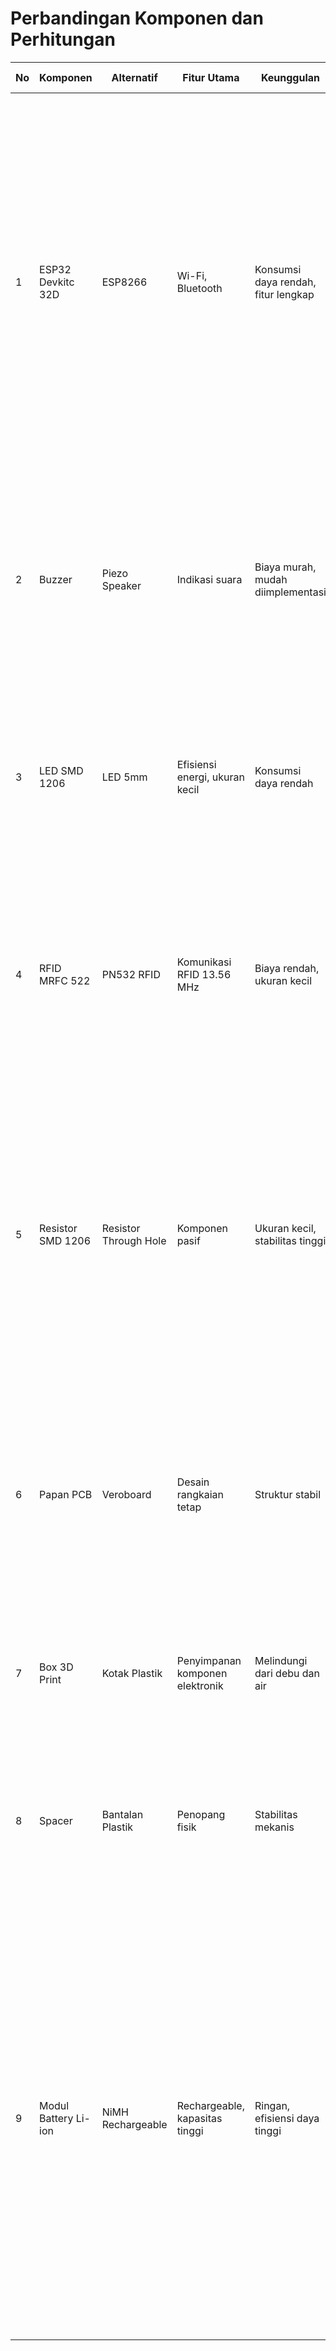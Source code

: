 # Perbandingan Komponen dan Perhitungan

| No  | Komponen            | Alternatif         | Fitur Utama                      | Keunggulan                    | Alasan Pemilihan                                                                                                                                                        | Perhitungan |
|-----|---------------------|--------------------|----------------------------------|-------------------------------|------------------------------------------------------------------------------------------------------------------------------------------------------------------------|-------------|
| 1   | ESP32 Devkitc 32D   | ESP8266            | Wi-Fi, Bluetooth                | Konsumsi daya rendah, fitur lengkap | ESP32 dipilih karena memiliki fitur lengkap (I/O pins, Wi-Fi, Bluetooth), serta konsumsi daya dan lebih banyak GPIO (34 pin), sedangkan ESP8266 hanya mendukung Wi-Fi tanpa Bluetooth dan memiliki GPIO yang lebih sedikit. ESP32 lebih fleksibel untuk aplikasi IoT dengan kebutuhan komunikasi yang lebih kompleks. | -           |
| 2   | Buzzer              | Piezo Speaker      | Indikasi suara                  | Biaya murah, mudah diimplementasi | Buzzer dipilih karena lebih murah dan sudah cukup untuk memberikan umpan balik suara sederhana, sedangkan piezo speaker lebih mahal dan tidak diperlukan untuk fungsi dasar ini. | -           |
| 3   | LED SMD 1206        | LED 5mm            | Efisiensi energi, ukuran kecil  | Konsumsi daya rendah          | LED SMD dipilih karena ukurannya lebih kecil dan lebih efisien dibanding LED 5mm, sehingga lebih cocok untuk aplikasi hemat energi.                                      | -           |
| 4   | RFID MRFC 522       | PN532 RFID         | Komunikasi RFID 13.56 MHz       | Biaya rendah, ukuran kecil    | MRFC 522 dipilih karena lebih ekonomis dan cukup untuk aplikasi sederhana, sementara PN532 memiliki fitur tambahan yang tidak diperlukan dan harganya lebih tinggi.     | -           |
| 5   | Resistor SMD 1206   | Resistor Through Hole | Komponen pasif               | Ukuran kecil, stabilitas tinggi | Resistor SMD dipilih karena lebih kecil dan sesuai untuk produksi PCB, hemat tempat pada PCB, sementara resistor through-hole lebih besar dan kurang efisien untuk aplikasi modern yang memerlukan desain kompleks. | Pembagi Tegangan: 𝑉𝑜𝑢𝑡 = 𝑉𝑖𝑛 × 𝑅2 / (𝑅1 + 𝑅2) Diketahui: 𝑉𝑖𝑛 = 12V, 𝑉𝑜𝑢𝑡 = 3V, 𝑅1 = 10KΩ 𝑅2 = (𝑉𝑜𝑢𝑡 × 𝑅1) / (𝑉𝑖𝑛 − 𝑉𝑜𝑢𝑡) 𝑅2 = (3V × 10KΩ) / (12V − 3V) = 3.33KΩ Hasil: Untuk mendapatkan tegangan output 3V dari sumber 12V, dengan R1 = 10KΩ, diperlukan R2 = 3.33KΩ. |
| 6   | Papan PCB           | Veroboard          | Desain rangkaian tetap          | Struktur stabil               | Papan PCB dipilih untuk instalasi permanen yang lebih rapi dan stabil, sedangkan Veroboard lebih cocok untuk prototyping tetapi kurang stabil untuk aplikasi jangka panjang. | -           |
| 7   | Box 3D Print        | Kotak Plastik      | Penyimpanan komponen elektronik | Melindungi dari debu dan air  | Box electric dipilih karena memberikan perlindungan lebih baik terhadap debu dan air dibandingkan kotak plastik biasa, yang lebih rentan.                                | -           |
| 8   | Spacer              | Bantalan Plastik   | Penopang fisik                  | Stabilitas mekanis            | Spacer dipilih untuk memberikan jarak fisik yang lebih stabil antara PCB dan box dibandingkan bantalan plastik yang kurang kokoh.                                        | -           |
| 9   | Modul Battery Li-ion | NiMH Rechargeable | Rechargeable, kapasitas tinggi | Ringan, efisiensi daya tinggi | Li-ion dipilih karena kapasitas lebih tinggi, lebih ringan, dan efisien dibandingkan NiMH, yang lebih berat dan kurang efisien untuk aplikasi yang memerlukan daya tinggi. | Perhitungan Kapasitas Baterai: Kapasitas Baterai = Arus Beban × Waktu Pemakaian Kapasitas = 200 mA × 12 jam = 2400 mAh Waktu Pengisian Baterai: Waktu Pengisian = Kapasitas Baterai / Arus Pengisian Waktu = 3000 mAh / 1000 mA × 1/0.8 = 3.75 jam Perkiraan Lama Pemakaian: Lama Pemakaian = Kapasitas Baterai / Arus Beban Lama = 3000 mAh / 200 mA = 15 jam |
